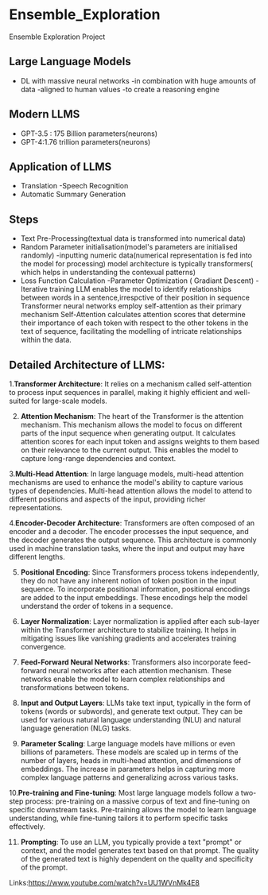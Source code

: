 # Ensemble_Exploration
Ensemble Exploration Project
## Large Language Models
- DL with massive neural networks 
-in combination with huge amounts of data 
-aligned to human values
-to create a reasoning engine

## Modern LLMS

- GPT-3.5 : 175 Billion parameters(neurons)
- GPT-4:1.76 trillion parameters(neurons)

## Application of LLMS

- Translation
-Speech Recognition
- Automatic Summary Generation

## Steps
- Text Pre-Processing(textual data is transformed into numerical data)
- Random Parameter initialisation(model's parameters are initialised randomly)
-inputting numeric data(numerical representation is fed into the model for processing) model architecture is typically transformers( which helps in understanding the contexual patterns)
- Loss Function Calculation 
-Parameter Optimization ( Gradiant Descent)
-Iterative training
LLM enables the model to identify relationships between words in a sentence,irrespctive of their position in sequence
Transformer neural networks employ self-attention as their primary mechanism
Self-Attention calculates attention scores that determine their importance of each token with respect to the other tokens in the text of sequence, facilitating the modelling of intricate relationships within the data.

## Detailed Architecture of LLMS:
1.**Transformer Architecture**:  It relies on a mechanism called self-attention to process input sequences in parallel, making it highly efficient and well-suited for large-scale models.

2. **Attention Mechanism**: The heart of the Transformer is the attention mechanism. This mechanism allows the model to focus on different parts of the input sequence when generating output. It calculates attention scores for each input token and assigns weights to them based on their relevance to the current output. This enables the model to capture long-range dependencies and context.
   
3.**Multi-Head Attention**: In large language models, multi-head attention mechanisms are used to enhance the model's ability to capture various types of dependencies. Multi-head attention allows the model to attend to different positions and aspects of the input, providing richer representations.

4.**Encoder-Decoder Architecture**: Transformers are often composed of an encoder and a decoder. The encoder processes the input sequence, and the decoder generates the output sequence. This architecture is commonly used in machine translation tasks, where the input and output may have different lengths.

5. **Positional Encoding**: Since Transformers process tokens independently, they do not have any inherent notion of token position in the input sequence. To incorporate positional information, positional encodings are added to the input embeddings. These encodings help the model understand the order of tokens in a sequence.
   
6. **Layer Normalization**: Layer normalization is applied after each sub-layer within the Transformer architecture to stabilize training. It helps in mitigating issues like vanishing gradients and accelerates training convergence.
   
7. **Feed-Forward Neural Networks**: Transformers also incorporate feed-forward neural networks after each attention mechanism. These networks enable the model to learn complex relationships and transformations between tokens.
   
8. **Input and Output Layers**: LLMs take text input, typically in the form of tokens (words or subwords), and generate text output. They can be used for various natural language understanding (NLU) and natural language generation (NLG) tasks.
   
9. **Parameter Scaling**: Large language models have millions or even billions of parameters. These models are scaled up in terms of the number of layers, heads in multi-head attention, and dimensions of embeddings. The increase in parameters helps in capturing more complex language patterns and generalizing across various tasks.
    
10.**Pre-training and Fine-tuning**: Most large language models follow a two-step process: pre-training on a massive corpus of text and fine-tuning on specific downstream tasks. Pre-training allows the model to learn language understanding, while fine-tuning tailors it to perform specific tasks effectively.

11. **Prompting**: To use an LLM, you typically provide a text "prompt" or context, and the model generates text based on that prompt. The quality of the generated text is highly dependent on the quality and specificity of the prompt.

Links:https://www.youtube.com/watch?v=UU1WVnMk4E8
